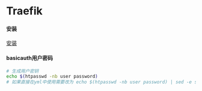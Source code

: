 Traefik
=

#### 安装
[安装](Install.md)

#### basicauth用户密码
```bash 
# 生成用户密钥
echo $(htpasswd -nb user password) 
# 如果直接在yml中使用需要改为 echo $(htpasswd -nb user password) | sed -e s/\\$/\\$\\$/g
```




